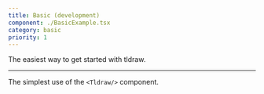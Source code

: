 ```yaml
---
title: Basic (development)
component: ./BasicExample.tsx
category: basic
priority: 1
---
```


The easiest way to get started with tldraw.

---

The simplest use of the `<Tldraw/>` component.
